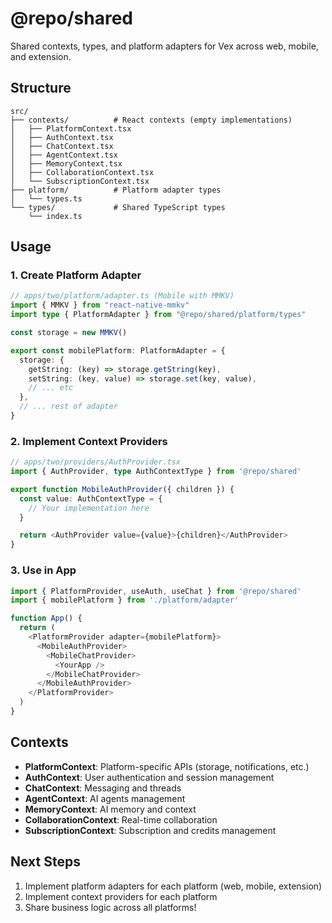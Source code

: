 # @repo/shared

Shared contexts, types, and platform adapters for Vex across web, mobile, and extension.

## Structure

```
src/
├── contexts/          # React contexts (empty implementations)
│   ├── PlatformContext.tsx
│   ├── AuthContext.tsx
│   ├── ChatContext.tsx
│   ├── AgentContext.tsx
│   ├── MemoryContext.tsx
│   ├── CollaborationContext.tsx
│   └── SubscriptionContext.tsx
├── platform/          # Platform adapter types
│   └── types.ts
└── types/             # Shared TypeScript types
    └── index.ts
```

## Usage

### 1. Create Platform Adapter

```typescript
// apps/two/platform/adapter.ts (Mobile with MMKV)
import { MMKV } from "react-native-mmkv"
import type { PlatformAdapter } from "@repo/shared/platform/types"

const storage = new MMKV()

export const mobilePlatform: PlatformAdapter = {
  storage: {
    getString: (key) => storage.getString(key),
    setString: (key, value) => storage.set(key, value),
    // ... etc
  },
  // ... rest of adapter
}
```

### 2. Implement Context Providers

```typescript
// apps/two/providers/AuthProvider.tsx
import { AuthProvider, type AuthContextType } from '@repo/shared'

export function MobileAuthProvider({ children }) {
  const value: AuthContextType = {
    // Your implementation here
  }

  return <AuthProvider value={value}>{children}</AuthProvider>
}
```

### 3. Use in App

```typescript
import { PlatformProvider, useAuth, useChat } from '@repo/shared'
import { mobilePlatform } from './platform/adapter'

function App() {
  return (
    <PlatformProvider adapter={mobilePlatform}>
      <MobileAuthProvider>
        <MobileChatProvider>
          <YourApp />
        </MobileChatProvider>
      </MobileAuthProvider>
    </PlatformProvider>
  )
}
```

## Contexts

- **PlatformContext**: Platform-specific APIs (storage, notifications, etc.)
- **AuthContext**: User authentication and session management
- **ChatContext**: Messaging and threads
- **AgentContext**: AI agents management
- **MemoryContext**: AI memory and context
- **CollaborationContext**: Real-time collaboration
- **SubscriptionContext**: Subscription and credits management

## Next Steps

1. Implement platform adapters for each platform (web, mobile, extension)
2. Implement context providers for each platform
3. Share business logic across all platforms!
